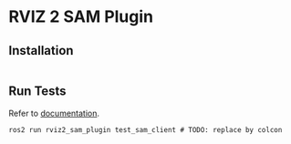 # RVIZ 2 SAM Plugin

## Installation

```shell

```

## Run Tests

Refer to [documentation](https://docs.ros.org/en/humble/Tutorials/Intermediate/Testing/CLI.html).

```shell
ros2 run rviz2_sam_plugin test_sam_client # TODO: replace by colcon
```
